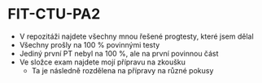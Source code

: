 # FIT-CTU-PA2
- V repozitáži najdete všechny mnou řešené progtesty, které jsem dělal
- Všechny prošly na 100 % povinnými testy
- Jediný první PT nebyl na 100 %, ale na první povinnou část
- Ve složce exam najdete mojí přípravu na zkoušku
    - Ta je následně rozdělena na přípravy na různé pokusy